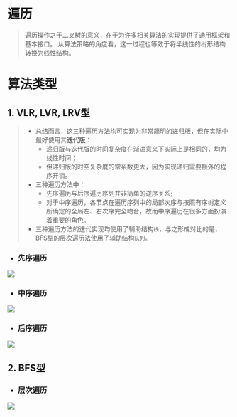 # 遍历
> 遍历操作之于二叉树的意义，在于为许多相关算法的实现提供了通用框架和基本接口。
> 从算法策略的角度看，这一过程也等效于将半线性的树形结构转换为线性结构。
# 算法类型
## 1. VLR, LVR, LRV型
> * 总结而言，这三种遍历方法均可实现为非常简明的递归版，但在实际中最好使用其**迭代版**：
>   * 递归版与迭代版的时间复杂度在渐进意义下实际上是相同的，均为线性时间；
>   * 但递归版的时空复杂度的常系数更大，因为实现递归需要额外的程序开销。
> * 三种遍历方法中：
>   * 先序遍历与后序遍历序列并非简单的逆序关系;
>   * 对于中序遍历，各节点在遍历序列中的局部次序与按照有序树定义所确定的全局左、右次序完全吻合，故而中序遍历在很多方面扮演着重要的角色。
> * 三种遍历方法的迭代实现均使用了辅助结构`栈`，与之形成对比的是，BFS型的层次遍历法使用了辅助结构`队列`。
* ### 先序遍历
![](https://github.com/Epsilon-Chuan/LeetCode/blob/master/%E4%BA%8C%E5%8F%89%E6%A0%91/%E7%A4%BA%E6%84%8F%E5%9B%BE/%E5%85%88%E5%BA%8F%E9%81%8D%E5%8E%86.jpg)
* ### 中序遍历
![](https://github.com/Epsilon-Chuan/LeetCode/blob/master/%E4%BA%8C%E5%8F%89%E6%A0%91/%E7%A4%BA%E6%84%8F%E5%9B%BE/%E4%B8%AD%E5%BA%8F%E9%81%8D%E5%8E%86.jpg)
* ### 后序遍历
![](https://github.com/Epsilon-Chuan/LeetCode/blob/master/%E4%BA%8C%E5%8F%89%E6%A0%91/%E7%A4%BA%E6%84%8F%E5%9B%BE/%E5%90%8E%E5%BA%8F%E9%81%8D%E5%8E%86.jpg)
## 2. BFS型
* ### 层次遍历
![](https://github.com/Epsilon-Chuan/LeetCode/blob/master/%E4%BA%8C%E5%8F%89%E6%A0%91/%E7%A4%BA%E6%84%8F%E5%9B%BE/%E5%B1%82%E6%AC%A1%E9%81%8D%E5%8E%86.jpg)

